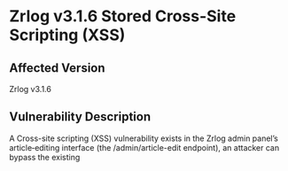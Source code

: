 # Zrlog v3.1.6 Stored Cross-Site Scripting (XSS)

## Affected Version

Zrlog v3.1.6

## Vulnerability Description

A Cross-site scripting (XSS) vulnerability exists in the Zrlog admin panel’s article‑editing interface (the /admin/article-edit endpoint), an attacker can bypass the existing <script>-tag filtering by uploading a specially crafted attachment. This allows malicious script content to be stored and later executed whenever a user views the published article, resulting in a stored XSS vulnerability.

## Vulnerability Detail

The following is the article editing page.

<img title="" src="file:///C:/Users/p0taku/Desktop/图片1.png" alt="" data-align="center">

By adding <script>-tag and attachments, click the “Publish” button.

<img src="file:///C:/Users/p0taku/Desktop/图片2.png" title="" alt="" data-align="center">

When a user visits that page, they will be subjected to an XSS attack.

<img title="" src="file:///C:/Users/p0taku/Desktop/图片3.png" alt="" data-align="center">
